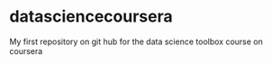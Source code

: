 # datasciencecoursera
My first repository on git hub for the data science toolbox course on coursera
